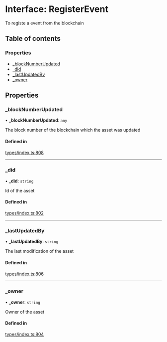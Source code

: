 # Interface: RegisterEvent

To registe a event from the blockchain

## Table of contents

### Properties

- [\_blockNumberUpdated](RegisterEvent.md#_blocknumberupdated)
- [\_did](RegisterEvent.md#_did)
- [\_lastUpdatedBy](RegisterEvent.md#_lastupdatedby)
- [\_owner](RegisterEvent.md#_owner)

## Properties

### \_blockNumberUpdated

• **\_blockNumberUpdated**: `any`

The block number of the blockchain which the asset was updated

#### Defined in

[types/index.ts:808](https://github.com/nevermined-io/react-components/blob/baaf4c1/catalog/src/types/index.ts#L808)

___

### \_did

• **\_did**: `string`

Id of the asset

#### Defined in

[types/index.ts:802](https://github.com/nevermined-io/react-components/blob/baaf4c1/catalog/src/types/index.ts#L802)

___

### \_lastUpdatedBy

• **\_lastUpdatedBy**: `string`

The last modification of the asset

#### Defined in

[types/index.ts:806](https://github.com/nevermined-io/react-components/blob/baaf4c1/catalog/src/types/index.ts#L806)

___

### \_owner

• **\_owner**: `string`

Owner of the asset

#### Defined in

[types/index.ts:804](https://github.com/nevermined-io/react-components/blob/baaf4c1/catalog/src/types/index.ts#L804)
